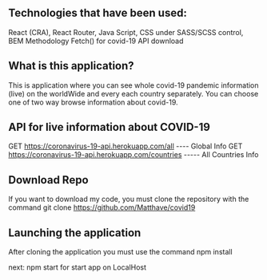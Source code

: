 ## Technologies that have been used:
React (CRA),
React Router,
Java Script,
CSS under SASS/SCSS control,
BEM Methodology
Fetch() for covid-19 API download

## What is this application?
This is application where you can see whole covid-19 pandemic information (live)
on the worldWide and every each country separately.
You can choose one of two way browse information about covid-19.

## API for live information about COVID-19
GET https://coronavirus-19-api.herokuapp.com/all ---- Global Info
GET https://coronavirus-19-api.herokuapp.com/countries ----- All Countries Info

## Download Repo
If you want to download my code,
you must clone the repository with the command git clone https://github.com/Matthave/covid19

## Launching the application
After cloning the application you must use the command 
npm install

next: 
npm start
for start app on LocalHost

